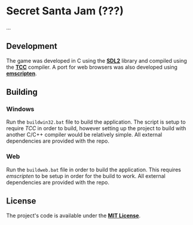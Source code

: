 # Secret Santa Jam (???)

...

## Development

The game was developed in C using the **[SDL2](https://libsdl.org/)** library and compiled
using the **[TCC](https://bellard.org/tcc/)** compiler. A port for web browsers was also
developed using **[emscripten](https://github.com/emscripten-core/emscripten)**.

## Building

### Windows

Run the `buildwin32.bat` file to build the application. The script is setup to
require *TCC* in order to build, however setting up the project to build with
another C/C++ compiler would be relatively simple. All external dependencies
are provided with the repo.

### Web

Run the `buildweb.bat` file in order to build the application. This requires
*emscripten* to be setup in order for the build to work. All external dependencies
are provided with the repo.

## License

The project's code is available under the **[MIT License](https://github.com/JROB774/revivaljam/blob/master/LICENSE)**.
